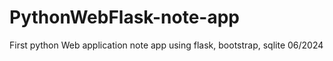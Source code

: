 # PythonWebFlask-note-app
First python Web application note app using flask, bootstrap, sqlite 06/2024
